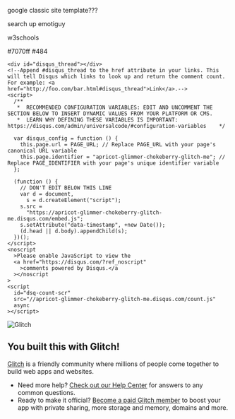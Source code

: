 google classic site template???

search up emotiguy

w3schools

#7070ff #484

    <div id="disqus_thread"></div>
    <!--Append #disqus_thread to the href attribute in your links. This will tell Disqus which links to look up and return the comment count. For example: <a href="http://foo.com/bar.html#disqus_thread">Link</a>.-->
    <script>
      /**
       *  RECOMMENDED CONFIGURATION VARIABLES: EDIT AND UNCOMMENT THE SECTION BELOW TO INSERT DYNAMIC VALUES FROM YOUR PLATFORM OR CMS.
       *  LEARN WHY DEFINING THESE VARIABLES IS IMPORTANT: https://disqus.com/admin/universalcode/#configuration-variables    */

      var disqus_config = function () {
        this.page.url = PAGE_URL; // Replace PAGE_URL with your page's canonical URL variable
        this.page.identifier = "apricot-glimmer-chokeberry-glitch-me"; // Replace PAGE_IDENTIFIER with your page's unique identifier variable
      };

      (function () {
        // DON'T EDIT BELOW THIS LINE
        var d = document,
          s = d.createElement("script");
        s.src =
          "https://apricot-glimmer-chokeberry-glitch-me.disqus.com/embed.js";
        s.setAttribute("data-timestamp", +new Date());
        (d.head || d.body).appendChild(s);
      })();
    </script>
    <noscript
      >Please enable JavaScript to view the
      <a href="https://disqus.com/?ref_noscript"
        >comments powered by Disqus.</a
      ></noscript
    >
    <script
      id="dsq-count-scr"
      src="//apricot-glimmer-chokeberry-glitch-me.disqus.com/count.js"
      async
    ></script>

![Glitch](https://cdn.glitch.com/a9975ea6-8949-4bab-addb-8a95021dc2da%2FLogo_Color.svg?v=1602781328576)

## You built this with Glitch!

[Glitch](https://glitch.com) is a friendly community where millions of people come together to build web apps and websites.

- Need more help? [Check out our Help Center](https://help.glitch.com/) for answers to any common questions.
- Ready to make it official? [Become a paid Glitch member](https://glitch.com/pricing) to boost your app with private sharing, more storage and memory, domains and more.
